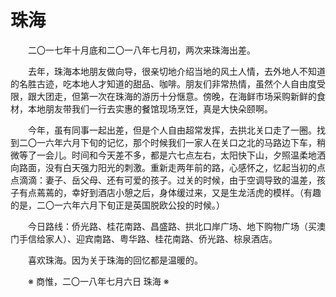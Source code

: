 # 珠海

&emsp;&emsp;二〇一七年十月底和二〇一八年七月初，两次来珠海出差。

&emsp;&emsp;去年，珠海本地朋友做向导，很亲切地介绍当地的风土人情，去外地人不知道的名胜古迹，吃本地人才知道的甜品、咖啡。朋友们非常热情，虽然个人自由度受限，跟大团走，但第一次在珠海的游历十分惬意。傍晚，在海鲜市场采购新鲜的食材，本地朋友带我们一行去实惠的餐馆现场烹饪，真是大快朵颐啊。

&emsp;&emsp;今年，虽有同事一起出差，但是个人自由超常发挥，去拱北关口走了一圈。找到二〇一六年六月下旬的记忆，那个时候我们一家人在关口之北的马路边下车，稍微等了一会儿。时间和今天差不多，都是六七点左右，太阳快下山，夕照温柔地洒向路面，没有白天强力阳光的刺激。重新走两年前的路，心感怀之，忆起当初的点点滴滴：妻子、岳父母、还有可爱的孩子。过关的时候，由于空调导致的温差，孩子有点蔫蔫的，幸好到酒店小憩之后，身体缓过来，又是生龙活虎的模样。（有趣的是，二〇一六年六月下旬正是英国脱欧公投的时候。）

&emsp;&emsp;今日路线：侨光路、桂花南路、昌盛路、拱北口岸广场、地下购物广场（买澳门手信给家人）、迎宾南路、粤华路、桂花南路、侨光路、棕泉酒店。

&emsp;&emsp;喜欢珠海。因为关于珠海的回忆都是温暖的。

&emsp;&emsp;※ 商惟，二〇一八年七月六日 珠海 ※